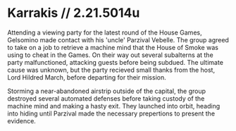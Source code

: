 # Karrakis // 2.21.5014u
Attending a viewing party for the latest round of the House Games, Gelsomino made contact with his 'uncle' Parzival Vebelle. The group agreed to take on a job to retrieve a machine mind that the House of Smoke was using to cheat in the Games. On their way out several subalterns at the party malfunctioned, attacking guests before being subdued. The ultimate cause was unknown, but the party recieved small thanks from the host, Lord Hildred March, before departing for their mission.

Storming a near-abandoned airstrip outside of the capital, the group destroyed several automated defenses before taking custody of the machine mind and making a hasty exit. They launched into orbit, heading into hiding until Parzival made the necessary prepertions to present the evidence.
